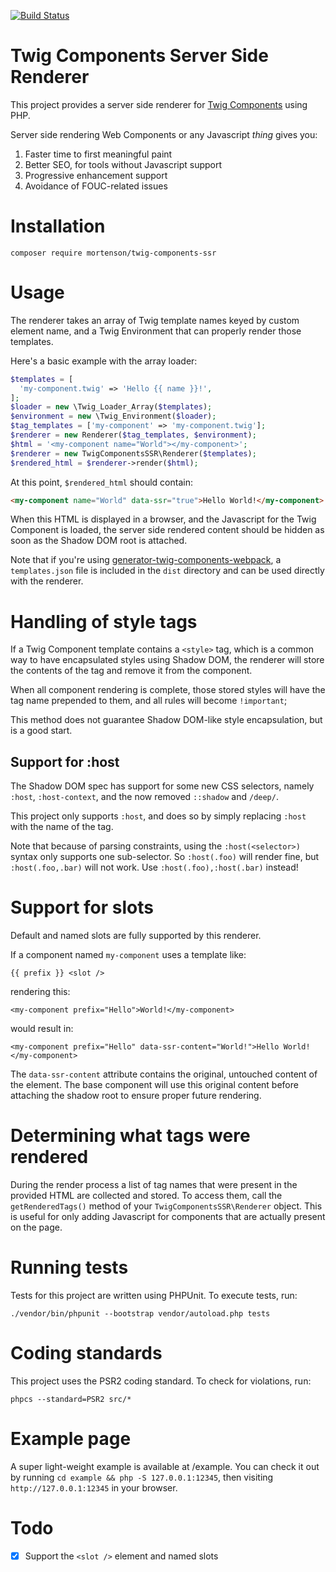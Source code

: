 [![Build Status](https://travis-ci.org/mortenson/twig-components-ssr.svg?branch=master)](https://travis-ci.org/mortenson/twig-components-ssr)

# Twig Components Server Side Renderer

This project provides a server side renderer for [Twig Components](https://github.com/mortenson/twig-components)
using PHP.

Server side rendering Web Components or any Javascript _thing_ gives you:

1. Faster time to first meaningful paint
1. Better SEO, for tools without Javascript support
1. Progressive enhancement support
1. Avoidance of FOUC-related issues

# Installation

```
composer require mortenson/twig-components-ssr
```

# Usage

The renderer takes an array of Twig template names keyed by custom element
name, and a Twig Environment that can properly render those templates.

Here's a basic example with the array loader:

```php
$templates = [
  'my-component.twig' => 'Hello {{ name }}!',
];
$loader = new \Twig_Loader_Array($templates);
$environment = new \Twig_Environment($loader);
$tag_templates = ['my-component' => 'my-component.twig'];
$renderer = new Renderer($tag_templates, $environment);
$html = '<my-component name="World"></my-component>';
$renderer = new TwigComponentsSSR\Renderer($templates);
$rendered_html = $renderer->render($html);
```

At this point, `$rendered_html` should contain:

```html
<my-component name="World" data-ssr="true">Hello World!</my-component>
```

When this HTML is displayed in a browser, and the Javascript for the Twig
Component is loaded, the server side rendered content should be hidden as soon
as the Shadow DOM root is attached.

Note that if you're using [generator-twig-components-webpack](https://github.com/mortenson/generator-twig-components-webpack),
a `templates.json` file is included in the `dist` directory and can be used
directly with the renderer.

# Handling of style tags

If a Twig Component template contains a `<style>` tag, which is a common way to
have encapsulated styles using Shadow DOM, the renderer will store the contents
of the tag and remove it from the component.

When all component rendering is complete, those stored styles will have the tag
name prepended to them, and all rules will become `!important`;

This method does not guarantee Shadow DOM-like style encapsulation, but is a
good start.

## Support for :host

The Shadow DOM spec has support for some new CSS selectors, namely `:host`,
`:host-context`, and the now removed `::shadow` and `/deep/`.

This project only supports `:host`, and does so by simply replacing `:host`
with the name of the tag.

Note that because of parsing constraints, using the `:host(<selector>)` syntax
only supports one sub-selector. So `:host(.foo)` will render fine, but 
`:host(.foo,.bar)` will not work. Use `:host(.foo),:host(.bar)` instead!

# Support for slots

Default and named slots are fully supported by this renderer.

If a component named `my-component` uses a template like:

```
{{ prefix }} <slot />
```

rendering this:

```
<my-component prefix="Hello">World!</my-component>
```

would result in:

```
<my-component prefix="Hello" data-ssr-content="World!">Hello World!</my-component>
```

The `data-ssr-content` attribute contains the original, untouched content of
the element. The base component will use this original content before attaching
the shadow root to ensure proper future rendering.

# Determining what tags were rendered

During the render process a list of tag names that were present in the provided
HTML are collected and stored. To access them, call the `getRenderedTags()`
method of your `TwigComponentsSSR\Renderer` object. This is useful for only
adding Javascript for components that are actually present on the page.

# Running tests

Tests for this project are written using PHPUnit. To execute tests, run:

```
./vendor/bin/phpunit --bootstrap vendor/autoload.php tests
```

# Coding standards

This project uses the PSR2 coding standard. To check for violations, run:

```
phpcs --standard=PSR2 src/*
```

# Example page

A super light-weight example is available at /example. You can check it out
by running `cd example && php -S 127.0.0.1:12345`, then visiting
`http://127.0.0.1:12345` in your browser.

# Todo

- [x] Support the `<slot />` element and named slots
